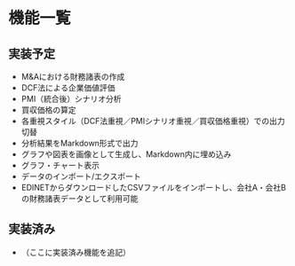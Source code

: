 # 機能一覧

## 実装予定
- M&Aにおける財務諸表の作成
- DCF法による企業価値評価
- PMI（統合後）シナリオ分析
- 買収価格の算定
- 各重視スタイル（DCF法重視／PMIシナリオ重視／買収価格重視）での出力切替
- 分析結果をMarkdown形式で出力
- グラフや図表を画像として生成し、Markdown内に埋め込み
- グラフ・チャート表示
- データのインポート/エクスポート
- EDINETからダウンロードしたCSVファイルをインポートし、会社A・会社Bの財務諸表データとして利用可能

## 実装済み
- （ここに実装済み機能を追記） 